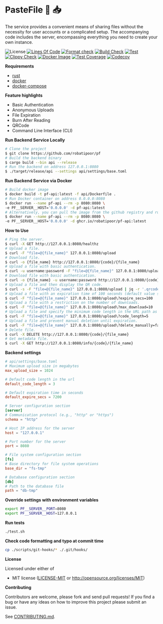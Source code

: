 # PasteFile 📁 📥
The service provides a convenient means of sharing files without the necessity for user accounts or a complicated setup. The accompanying code includes the server, encompassing everything you need to create your own instance.

![License](https://img.shields.io/github/license/robatipoor/pf)
[![Lines Of Code](https://tokei.rs/b1/github/robatipoor/pf?category=code)](https://github.com/robatipoor/pf)
[![Format check](https://github.com/robatipoor/pf/actions/workflows/code-formater.yml/badge.svg)](https://github.com/robatipoor/pf/actions/workflows/code-formater.yml)
[![Build Check](https://github.com/robatipoor/pf/actions/workflows/build-checker.yml/badge.svg)](https://github.com/robatipoor/pf/actions/workflows/build-checker.yml)
[![Test](https://github.com/robatipoor/pf/actions/workflows/test.yml/badge.svg)](https://github.com/robatipoor/pf/actions/workflows/test.yml)
[![Clippy Check](https://github.com/robatipoor/pf/actions/workflows/code-linter.yml/badge.svg)](https://github.com/robatipoor/pf/actions/workflows/code-linter.yml)
[![Docker Image](https://github.com/robatipoor/pf/actions/workflows/image-builder.yml/badge.svg)](https://github.com/robatipoor/pf/actions/workflows/image-builder.yml)
[![Test Coverage](https://github.com/robatipoor/pf/actions/workflows/test-coverage.yml/badge.svg)](https://github.com/robatipoor/pf/actions/workflows/test-coverage.yml)
[![Codecov](https://codecov.io/gh/robatipoor/pf/branch/main/graph/badge.svg?token=BIMUKRJPE7)](https://codecov.io/gh/robatipoor/pf)

**Requirements**

- [rust](https://www.rust-lang.org/tools/install)
- [docker](https://www.docker.com/)
- [docker-compose](https://docs.docker.com/compose/)

**Feature highlights**

* Basic Authentication
* Anonymous Uploads
* File Expiration
* Burn After Reading
* QRCode
* Command Line Interface (CLI)

**Run Backend Service Locally**

```sh
# Clone the project
$ git clone https://github.com/robatipoor/pf
# Build the backend binary
$ cargo build --bin api --release
# Run the backend on address 127.0.0.1:8080
$ ./target/release/api --settings api/settings/base.toml
```
**Run Backend Service via Docker**

```sh
# Build docker image
$ docker build -t pf-api:latest -f api/Dockerfile .
# Run Docker container on address 0.0.0.0:8080
$ docker run --name pf-api --rm -p 8080:8080 \
-e PF__SERVER__HOST='0.0.0.0' -d pf-api:latest
# Alternatively, you can pull the image from the github registry and run container
$ docker run --name pf-api --rm -p 8080:8080 \
-e PF__SERVER__HOST='0.0.0.0' -d ghcr.io/robatipoor/pf-api:latest
```

**How to Use**

```sh
# Ping the server.
$ curl -X GET http://127.0.0.1:8080/healthz
# Upload a file.
$ curl -F "file=@{file_name}" 127.0.0.1:8080/upload
# Download file.
$ curl -o {file_name} http://127.0.0.1:8080/{code}/{file_name}
# Upload a file with basic authentication.
$ curl -u username:password -F "file=@{file_name}" 127.0.0.1:8080/upload
# Download file with basic authentication.
$ curl -o {file_name} -u username:password http://127.0.0.1:8080/{code}/{file_name}
# Upload a file and then display the QR code.
$ curl -s -F "file=@{file_name}" 127.0.0.1:8080/upload | jq -r '.qrcode' | base64 -d; echo
# Upload a file with an expiration time of 100 seconds (default value specify in settings file).
$ curl -F "file=@{file_name}" 127.0.0.1:8080/upload\?expire_secs=100
# Upload a file with a restriction on the number of downloads.
$ curl -F "file=@{file_name}" 127.0.0.1:8080/upload\?max_download=10
# Upload a file and specify the minimum code length in the URL path as 5 (default value specify in settings file).
$ curl -F "file=@{file_name}" 127.0.0.1:8080/upload\?code_length=5
# Upload a file and prevent manual deletion until expiration.
$ curl -F "file=@{file_name}" 127.0.0.1:8080/upload\?delete_manually=false
# Delete file.
$ curl -X DELETE http://127.0.0.1:8080/{code}/{file_name}
# Get metadata file.
$ curl -X GET http://127.0.0.1:8080/info/{code}/{file_name}
```

**Backend settings**

```toml
# api/settings/base.toml
# Maximum upload size in megabytes
max_upload_size = 1024

# Default code length in the url
default_code_length = 3

# Default expiration time in seconds
default_expire_secs = 7200

# Server configuration section
[server]
# Communication protocol (e.g., "http" or "https")
schema = "http"

# Host IP address for the server
host = "127.0.0.1"

# Port number for the server
port = 8080

# File system configuration section
[fs]
# Base directory for file system operations
base_dir = "fs-tmp"

# Database configuration section
[db]
# Path to the database file
path = "db-tmp"
```

**Override settings with environment variables**

```bash
export PF__SERVER__PORT=8080
export PF__SERVER__HOST=127.0.0.1
```

**Run tests**

```sh
./test.sh
```

**Check code formatting and typo at commit time**

```sh
cp ./scripts/git-hooks/* ./.git/hooks/
```

**License**

Licensed under either of

 * MIT license
   ([LICENSE-MIT](LICENSE) or http://opensource.org/licenses/MIT)

**Contributing**

Contributors are welcome, please fork and send pull requests! If you find a bug
or have any ideas on how to improve this project please submit an issue.

See [CONTRIBUTING.md](CONTRIBUTING.md).
